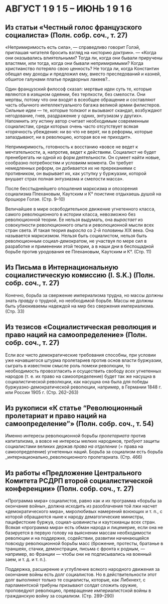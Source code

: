 # АВГУСТ 1 9 1 5 – ИЮНЬ 1 9 1 6

## Из статьи «Честный голос французского социалиста» (Полн. собр. соч., т. 27)

«Непримиримость есть сила», — справедливо говорит Голэй, приглашая читателя бросить взгляд на «историю доктрин». — «Когда они оказывались влиятельными? Тогда ли, когда они бывали приручены властями, или тогда, когда они бывали непримиримыми? Когда христианство потеряло свою ценность? Не тогда ли, когда Константин обещал ему доходы и предложил ему, вместо преследований и казней, обшитое галунами платье придворных лакеев?..

Один французский философ сказал: мертвые идеи суть те, которые являются в изящном одеянии, без терпкости, без смелости. Они мертвы, потому что они входят в всеобщее обращение и составляют часть обычного интеллектуального багажа великой армии филистеров. Сильные идеи — те, которые толкают и вызывают скандал, возбуждают негодование, гнев, раздражение у одних, энтузиазм у других». Напомнить эту истину автор считает необходимым современным социалистам, среди которых очень часто отсутствует всякая «горячность убеждения: ни во что не верят, ни в реформы, которые запаздывают, ни в революцию, которая все не приходит».

Непримиримость, готовность к восстанию «вовсе не ведет к мечтательности, а, напротив, ведет к действиям. Социалист не будет пренебрегать ни одной из форм деятельности. Он сумеет найти новые, сообразно потребностям и условиям момента. Он требует немедленных реформ, он добивается их не пререканиями с противником, он вырывает их, как уступку у буржуазии, которой внушает страх полная энтузиазма и смелости масса».

После бесстыднейшего опошления марксизма и опозорения социализма Плехановым, Каутским и К° поистине отдыхаешь душой на брошюре Голэя. (Стр. 9–10)

Величайшее в мире освободительное движение угнетенного класса, самого революционного в истории класса, невозможно без революционной теории. Ее нельзя выдумать, она _вырастает_ из совокупности революционного опыта и революционной мысли всех стран света. И такая теория _выросла_ со 2-й половины XIX века. Она называется марксизмом. Нельзя быть социалистом, нельзя быть революционным социал-демократом, не участвуя по мере сил в разработке и применении этой теории, а в наши дни в беспощадной борьбе против уродования ее Плехановым, Каутским и К°. (Стр. 11)

## Из Письма в Интернациональную социалистическую комиссию (I. S.K.) (Полн. собр. соч., т. 27)

Конечно, борьба за свержение империализма трудна, но массы должны знать _правду_ о трудной, но необходимой борьбе. Массы не должны быть убаюкиваемы надеждой на мир без свержения империализма. (Стр. 33)

## Из тезисов «Социалистическая революция и право наций на самоопределение» (Полн. собр. соч., т. 27)

Если _все_ чисто демократические требования способны, при условии уже начавшегося штурма пролетариев против основ власти буржуазии, сыграть в известном смысле роль помехи революции, то необходимость провозгласить и осуществить свободу _всех_ угнетенных народов (т. е. их право на самоопределение) будет так же насущна в социалистической революции, как насущна она была для победы буржуазно-демократической революции, например, в Германии 1848 г. или России 1905 г. (Стр. 262–263)

## Из рукописи «К статье “Революционный пролетариат и право наций на самоопределение”» (Полн. собр. соч., т. 54)

Именно интересы революционной борьбы _пролетариата_ против капитализма, а вовсе не интересы мелких народиков, _требуют_ защиты социалистами великих держав _права на отделение_ (= права на самоопределение) угнетенных наций. Борьба за социализм есть борьба _интернационально_революционного пролетариата. (Стр. 466)

## Из работы «Предложение Центрального Комитета РСДРП второй социалистической конференции» (Полн. собр. соч., т. 27)

«Программа мира» социалистов, равно как и их программа «борьбы за окончание войны», должна исходить из разоблачения той лжи насчет «демократического мира», миролюбивых намерений воюющих и т. п., с которой обращаются ныне к народу демагогические министры, пацифистские буржуа, социал-шовинисты и каутскианцы всех стран. Всякая «программа мира» есть обман народа и лицемерие, если она не базируется в первую голову на выяснении массам необходимости революции и на поддержке, содействии, развитии начинающейся повсюду революционной борьбы масс (брожение, протесты, братанье в траншеях, стачки, демонстрации, письма с фронта к родным, — например, во Франции — чтобы они не подписывались на военный заем, и т. д. и т. п.).

Поддержка, расширение и углубление всякого народного движения за окончание войны есть долг социалистов. Но в действительности этот долг выполняют только те социалисты, которые, как Либкнехт, с парламентской трибуны призывают солдат сложить оружие, проповедуют революцию, превращение империалистской войны в гражданскую войну за социализм. (Стр. 289–290)